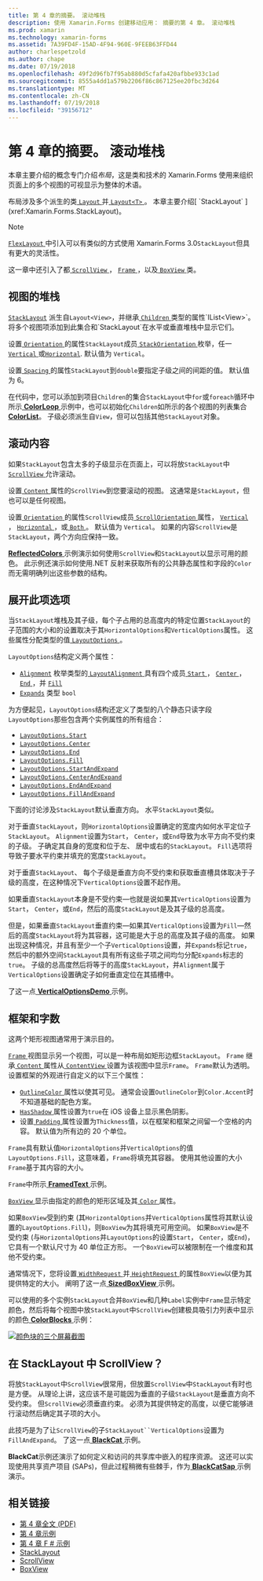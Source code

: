 ```yaml
---
title: 第 4 章的摘要。 滚动堆栈
description: 使用 Xamarin.Forms 创建移动应用： 摘要的第 4 章。 滚动堆栈
ms.prod: xamarin
ms.technology: xamarin-forms
ms.assetid: 7A39FD4F-15AD-4F94-960E-9FEEB63FFD44
author: charlespetzold
ms.author: chape
ms.date: 07/19/2018
ms.openlocfilehash: 49f2d96fb7f95ab880d5cfafa420afbbe933c1ad
ms.sourcegitcommit: 8555a4dd1a579b2206f86c867125ee20fbc3d264
ms.translationtype: MT
ms.contentlocale: zh-CN
ms.lasthandoff: 07/19/2018
ms.locfileid: "39156712"
---
```

# <a name="summary-of-chapter-4-scrolling-the-stack"></a>第 4 章的摘要。 滚动堆栈

本章主要介绍的概念专门介绍*布局*，这是类和技术的 Xamarin.Forms 使用来组织页面上的多个视图的可视显示为整体的术语。

布局涉及多个派生的类[ `Layout` ](xref:Xamarin.Forms.Layout)并[ `Layout<T>` ](xref:Xamarin.Forms.Layout`1)。 本章主要介绍[ `StackLayout` ](xref:Xamarin.Forms.StackLayout)。

> [!NOTE]
> [ `FlexLayout` ](~/xamarin-forms/user-interface/layouts/flex-layout.md)中引入可以有类似的方式使用 Xamarin.Forms 3.0`StackLayout`但具有更大的灵活性。

这一章中还引入了都[ `ScrollView` ](xref:Xamarin.Forms.ScrollView)， [ `Frame` ](xref:Xamarin.Forms.Frame)，以及[ `BoxView` ](xref:Xamarin.Forms.BoxView)类。

## <a name="stacks-of-views"></a>视图的堆栈

[`StackLayout`](xref:Xamarin.Forms.StackLayout) 派生自`Layout<View>`，并继承[ `Children` ](xref:Xamarin.Forms.Layout`1)类型的属性`IList<View>`。 将多个视图项添加到此集合和`StackLayout`在水平或垂直堆栈中显示它们。

设置[ `Orientation` ](xref:Xamarin.Forms.StackLayout.Orientation)的属性`StackLayout`成员[ `StackOrientation` ](xref:Xamarin.Forms.StackOrientation)枚举，任一[ `Vertical` ](xref:Xamarin.Forms.StackOrientation.Vertical)或[`Horizontal`](xref:Xamarin.Forms.StackOrientation.Horizontal). 默认值为 `Vertical`。

设置[ `Spacing` ](xref:Xamarin.Forms.StackLayout.Spacing)的属性`StackLayout`到`double`要指定子级之间的间距的值。 默认值为 6。

在代码中，您可以添加到项目`Children`的集合`StackLayout`中`for`或`foreach`循环中所示[ **ColorLoop** ](https://github.com/xamarin/xamarin-forms-book-samples/tree/master/Chapter04/ColorLoop)示例中，也可以初始化`Children`如所示的各个视图的列表集合[ **ColorList**](https://github.com/xamarin/xamarin-forms-book-samples/tree/master/Chapter04/ColorList)。 子级必须派生自`View`，但可以包括其他`StackLayout`对象。

## <a name="scrolling-content"></a>滚动内容

如果`StackLayout`包含太多的子级显示在页面上，可以将放`StackLayout`中[ `ScrollView` ](xref:Xamarin.Forms.ScrollView)允许滚动。

设置[ `Content` ](xref:Xamarin.Forms.ScrollView.Content)属性的`ScrollView`到您要滚动的视图。 这通常是`StackLayout`，但也可以是任何视图。

设置[ `Orientation` ](xref:Xamarin.Forms.ScrollView.Orientation)的属性`ScrollView`成员[ `ScrollOrientation` ](xref:Xamarin.Forms.ScrollOrientation)属性， [ `Vertical` ](xref:Xamarin.Forms.ScrollOrientation.Vertical)， [ `Horizontal` ](xref:Xamarin.Forms.ScrollOrientation.Horizontal)，或[ `Both` ](xref:Xamarin.Forms.ScrollOrientation.Both)。 默认值为 `Vertical`。 如果的内容`ScrollView`是`StackLayout`，两个方向应保持一致。

[ **ReflectedColors** ](https://github.com/xamarin/xamarin-forms-book-samples/tree/master/Chapter04/ReflectedColors)示例演示如何使用`ScrollView`和`StackLayout`以显示可用的颜色。 此示例还演示如何使用.NET 反射来获取所有的公共静态属性和字段的`Color`而无需明确列出这些参数的结构。

## <a name="the-expands-option"></a>展开此项选项

当`StackLayout`堆栈及其子级，每个子占用的总高度内的特定位置`StackLayout`的子范围的大小和的设置取决于其`HorizontalOptions`和`VerticalOptions`属性。 这些属性分配类型的值[ `LayoutOptions` ](http://developer.xamstage.com/api/type/Xamarin.Forms.LayoutOptions/)。

`LayoutOptions`结构定义两个属性：

- [`Alignment`](xref:Xamarin.Forms.LayoutOptions.Alignment) 枚举类型的[ `LayoutAlignment` ](xref:Xamarin.Forms.LayoutAlignment)具有四个成员[ `Start` ](xref:Xamarin.Forms.LayoutAlignment.Start)， [ `Center` ](xref:Xamarin.Forms.LayoutAlignment.Center)， [ `End` ](xref:Xamarin.Forms.LayoutAlignment.End)，并 [`Fill`](xref:Xamarin.Forms.LayoutAlignment.Fill)
- [`Expands`](xref:Xamarin.Forms.LayoutOptions.Expands) 类型 `bool`

为方便起见，`LayoutOptions`结构还定义了类型的八个静态只读字段`LayoutOptions`那些包含两个实例属性的所有组合：

- [`LayoutOptions.Start`](xref:Xamarin.Forms.LayoutOptions.Start)
- [`LayoutOptions.Center`](xref:Xamarin.Forms.LayoutOptions.Center)
- [`LayoutOptions.End`](xref:Xamarin.Forms.LayoutOptions.End)
- [`LayoutOptions.Fill`](xref:Xamarin.Forms.LayoutOptions.Fill)
- [`LayoutOptions.StartAndExpand`](xref:Xamarin.Forms.LayoutOptions.StartAndExpand)
- [`LayoutOptions.CenterAndExpand`](xref:Xamarin.Forms.LayoutOptions.CenterAndExpand)
- [`LayoutOptions.EndAndExpand`](xref:Xamarin.Forms.LayoutOptions.EndAndExpand)
- [`LayoutOptions.FillAndExpand`](xref:Xamarin.Forms.LayoutOptions.FillAndExpand)

下面的讨论涉及`StackLayout`默认垂直方向。 水平`StackLayout`类似。

对于垂直`StackLayout`，则`HorizontalOptions`设置确定的宽度内如何水平定位子`StackLayout`。 `Alignment`设置为`Start`， `Center`，或`End`导致为水平方向不受约束的子级。 子确定其自身的宽度和位于左、 居中或右的`StackLayout`。 `Fill`选项将导致子要水平约束并填充的宽度`StackLayout`。

对于垂直`StackLayout`、 每个子级是垂直方向不受约束和获取垂直槽具体取决于子级的高度，在这种情况下`VerticalOptions`设置不起作用。

如果垂直`StackLayout`本身是不受约束&mdash;也就是说如果其`VerticalOptions`设置为`Start`， `Center`，或`End`，然后的高度`StackLayout`是及其子级的总高度。

但是，如果垂直`StackLayout`垂直约束&mdash;如果其`VerticalOptions`设置为`Fill`&mdash;然后的高度`StackLayout`将为其容器，这可能是大于总的高度及其子级的高度。 如果出现这种情况，并且有至少一个子`VerticalOptions`设置，并`Expands`标记`true`，然后中的额外空间`StackLayout`具有所有这些子项之间均匀分配`Expands`标志的`true`。 子级的总高度然后将等于的高度`StackLayout`，并`Alignment`属于`VerticalOptions`设置确定子如何垂直定位在其插槽中。

了这一点[ **VerticalOptionsDemo** ](https://github.com/xamarin/xamarin-forms-book-samples/tree/master/Chapter04/VerticalOptionsDemo)示例。

## <a name="frame-and-boxview"></a>框架和字数

这两个矩形视图通常用于演示目的。

[ `Frame` ](xref:Xamarin.Forms.Frame)视图显示另一个视图，可以是一种布局如矩形边框`StackLayout`。 `Frame` 继承[ `Content` ](xref:Xamarin.Forms.ContentView.Content)属性从[ `ContentView` ](xref:Xamarin.Forms.ContentView)设置为该视图中显示`Frame`。 `Frame`默认为透明。 设置框架的外观进行自定义的以下三个属性：

- [ `OutlineColor` ](xref:Xamarin.Forms.Frame.OutlineColor)属性以使其可见。 通常会设置`OutlineColor`到`Color.Accent`时不知道基础的配色方案。
- [ `HasShadow` ](xref:Xamarin.Forms.Frame.HasShadow)属性设置为`true`在 iOS 设备上显示黑色阴影。
- 设置[ `Padding` ](xref:Xamarin.Forms.Layout.Padding)属性设置为`Thickness`值，以在框架和框架之间留一个空格的内容。 默认值为所有边的 20 个单位。

`Frame`具有默认值`HorizontalOptions`并`VerticalOptions`的值`LayoutOptions.Fill`，这意味着，`Frame`将填充其容器。 使用其他设置的大小`Frame`基于其内容的大小。

`Frame`中所示[ **FramedText** ](https://github.com/xamarin/xamarin-forms-book-samples/tree/master/Chapter04/FramedText)示例。

[ `BoxView` ](xref:Xamarin.Forms.BoxView)显示由指定的颜色的矩形区域及其[ `Color` ](xref:Xamarin.Forms.BoxView.Color)属性。

如果`BoxView`受到约束 (其`HorizontalOptions`并`VerticalOptions`属性将其默认设置的`LayoutOptions.Fill`)，则`BoxView`为其将填充可用空间。 如果`BoxView`是不受约束 (与`HorizontalOptions`并`LayoutOptions`的设置`Start`， `Center`，或`End`)，它具有一个默认尺寸为 40 单位正方形。 一个`BoxView`可以被限制在一个维度和其他不受约束。

通常情况下，您将设置[ `WidthRequest` ](xref:Xamarin.Forms.VisualElement.WidthRequest)并[ `HeightRequest` ](xref:Xamarin.Forms.VisualElement.HeightRequest)的属性`BoxView`以便为其提供特定的大小。 阐明了这一点[ **SizedBoxView** ](https://github.com/xamarin/xamarin-forms-book-samples/tree/master/Chapter04/SizedBoxView)示例。

可以使用的多个实例`StackLayout`合并`BoxView`和几种`Label`实例中`Frame`显示特定颜色，然后将每个视图中放`StackLayout`中`ScrollView`创建极具吸引力列表中显示的颜色[ **ColorBlocks** ](https://github.com/xamarin/xamarin-forms-book-samples/tree/master/Chapter04/ColorBlocks)示例：

[![颜色块的三个屏幕截图](images/ch04fg11-small.png "颜色列表")](images/ch04fg11-large.png#lightbox "列表的颜色")

## <a name="a-scrollview-in-a-stacklayout"></a>在 StackLayout 中 ScrollView？

将放`StackLayout`中`ScrollView`很常用，但放置`ScrollView`中`StackLayout`有时也是方便。 从理论上讲，这应该不是可能因为垂直的子级`StackLayout`是垂直方向不受约束。 但`ScrollView`必须垂直约束。 必须为其提供特定的高度，以便它能够进行滚动然后确定其子项的大小。

此技巧是为了让`ScrollView`的子`StackLayout``VerticalOptions`设置为`FillAndExpand`。 了这一点[ **BlackCat** ](https://github.com/xamarin/xamarin-forms-book-samples/tree/master/Chapter04/BlackCat)示例。

**BlackCat**示例还演示了如何定义和访问的共享库中嵌入的程序资源。 这还可以实现使用共享资产项目 (SAPs)，但此过程稍微有些棘手，作为[ **BlackCatSap** ](https://github.com/xamarin/xamarin-forms-book-samples/tree/master/Chapter04/BlackCatSap)示例演示。



## <a name="related-links"></a>相关链接

- [第 4 章全文 (PDF)](https://download.xamarin.com/developer/xamarin-forms-book/XamarinFormsBook-Ch04-Apr2016.pdf)
- [第 4 章示例](https://github.com/xamarin/xamarin-forms-book-samples/tree/master/Chapter04)
- [第 4 章 F # 示例](https://github.com/xamarin/xamarin-forms-book-samples/tree/master/Chapter04/FS)
- [StackLayout](~/xamarin-forms/user-interface/layouts/stack-layout.md)
- [ScrollView](~/xamarin-forms/user-interface/layouts/scroll-view.md)
- [BoxView](~/xamarin-forms/user-interface/boxview.md)
